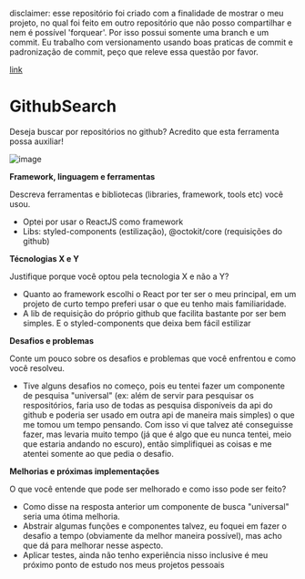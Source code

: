 disclaimer: esse repositório foi criado com a finalidade de mostrar o meu projeto, no qual foi feito em outro repositório que não posso compartilhar e nem é possível 'forquear'. Por isso possui somente uma branch e um commit. Eu trabalho com versionamento usando boas praticas de commit e padronização de commit, peço que releve essa questão por favor.

[link](https://lying-meal.surge.sh)

# GithubSearch
Deseja buscar por repositórios no github? Acredito que esta ferramenta possa auxiliar! 

![image](https://user-images.githubusercontent.com/65303066/177057411-0286e05a-0a0b-40cf-857f-362499affa17.png)

**Framework, linguagem e ferramentas**

Descreva ferramentas e bibliotecas (libraries, framework, tools etc) você usou.

* Optei por usar o ReactJS como framework
* Libs: styled-components (estilização), @octokit/core (requisições do github)

**Técnologias X e Y**

Justifique porque você optou pela tecnologia X e não a Y?

* Quanto ao framework escolhi o React por ter ser o meu principal, em um projeto de curto tempo preferi usar o que eu tenho mais familiaridade.
*  A lib de requisição do próprio github que facilita bastante por ser bem simples. E o styled-components que deixa bem fácil estilizar 

**Desafios e problemas**

Conte um pouco sobre os desafios e problemas que você enfrentou e como você resolveu.

* Tive alguns desafios no começo, pois eu tentei fazer um componente de pesquisa "universal" (ex: além de servir para pesquisar os respositórios, faria uso de todas as pesquisa disponíveis da api do github e poderia ser usado em outra api de maneira mais simples) o que me tomou um tempo pensando. Com isso vi que talvez até conseguisse fazer, mas levaria muito tempo (já que é algo que eu nunca tentei, meio que estaria andando no escuro), então simplifiquei as coisas e me atentei somente ao que pedia o desafio. 

**Melhorias e próximas implementações**

O que você entende que pode ser melhorado e como isso pode ser feito?

* Como disse na resposta anterior um componente de busca "universal" seria uma ótima melhoria. 
* Abstrair algumas funções e componentes talvez, eu foquei em fazer o desafio a tempo (obviamente da melhor maneira possível), mas acho que dá para melhorar nesse aspecto.
* Aplicar testes, ainda não tenho experiência nisso inclusive é meu próximo ponto de estudo nos meus projetos pessoais   

